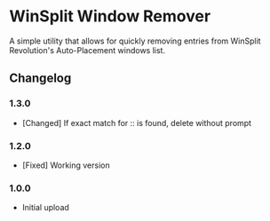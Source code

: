 WinSplit Window Remover
=======================
A simple utility that allows for quickly removing entries from WinSplit Revolution's Auto-Placement windows list.


Changelog
---------

### 1.3.0
- [Changed] If exact match for <process name>::<win class> is found, delete without prompt
### 1.2.0
- [Fixed] Working version
### 1.0.0
- Initial upload

